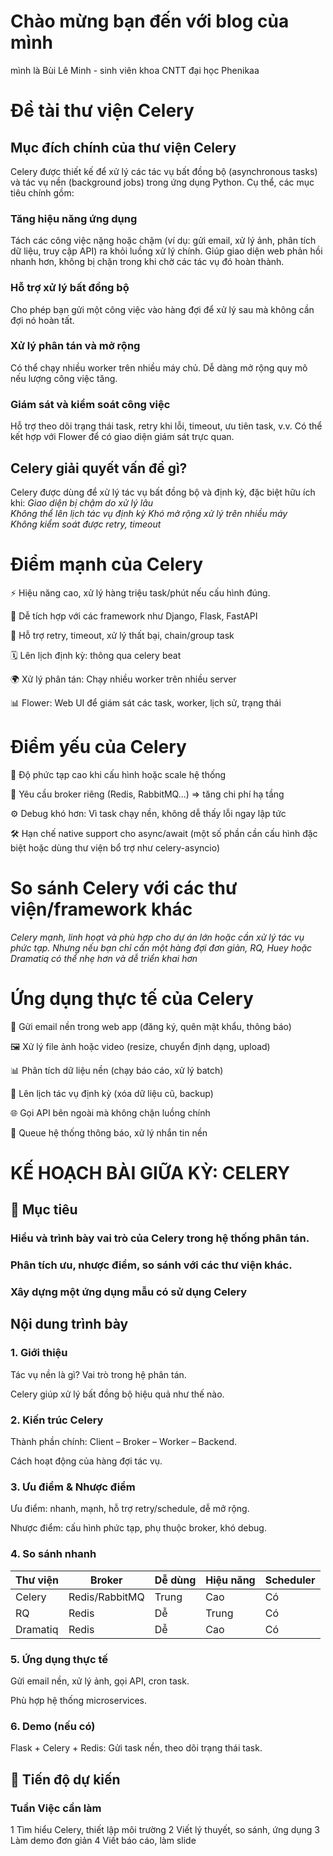 # Chào mừng bạn đến với blog của mình
mình là Bùi Lê Minh - sinh viên khoa CNTT đại học Phenikaa
# Đề tài thư viện Celery
## Mục đích chính của thư viện Celery
Celery được thiết kế để xử lý các tác vụ bất đồng bộ (asynchronous tasks) và tác vụ nền (background jobs) trong ứng dụng Python. Cụ thể, các mục tiêu chính gồm:
### Tăng hiệu năng ứng dụng
Tách các công việc nặng hoặc chậm (ví dụ: gửi email, xử lý ảnh, phân tích dữ liệu, truy cập API) ra khỏi luồng xử lý chính. Giúp giao diện web phản hồi nhanh hơn, không bị chặn trong khi chờ các tác vụ đó hoàn thành.
### Hỗ trợ xử lý bất đồng bộ
Cho phép bạn gửi một công việc vào hàng đợi để xử lý sau mà không cần đợi nó hoàn tất.
### Xử lý phân tán và mở rộng
Có thể chạy nhiều worker trên nhiều máy chủ. Dễ dàng mở rộng quy mô nếu lượng công việc tăng.
### Giám sát và kiểm soát công việc
Hỗ trợ theo dõi trạng thái task, retry khi lỗi, timeout, ưu tiên task, v.v. Có thể kết hợp với Flower để có giao diện giám sát trực quan.

## Celery giải quyết vấn đề gì?
Celery được dùng để xử lý tác vụ bất đồng bộ và định kỳ, đặc biệt hữu ích khi:
*Giao diện bị chậm do xử lý lâu* 	
*Không thể lên lịch tác vụ định kỳ*	
*Khó mở rộng xử lý trên nhiều máy*	
*Không kiểm soát được retry, timeout*

# Điểm mạnh của Celery
⚡ Hiệu năng cao, xử lý hàng triệu task/phút nếu cấu hình đúng.

🧩 Dễ tích hợp với các framework như Django, Flask, FastAPI

🔁 Hỗ trợ retry, timeout, xử lý thất bại, chain/group task

🗓️ Lên lịch định kỳ: thông qua celery beat

🌍 Xử lý phân tán: Chạy nhiều worker trên nhiều server

📊 Flower: Web UI để giám sát các task, worker, lịch sử, trạng thái

# Điểm yếu của Celery
🧠 Độ phức tạp cao khi cấu hình hoặc scale hệ thống

🧵 Yêu cầu broker riêng (Redis, RabbitMQ...) => tăng chi phí hạ tầng

⚙️ Debug khó hơn: Vì task chạy nền, không dễ thấy lỗi ngay lập tức

🛠️ Hạn chế native support cho async/await (một số phần cần cấu hình đặc biệt hoặc dùng thư viện bổ trợ như celery-asyncio)

# So sánh Celery với các thư viện/framework khác
*Celery mạnh, linh hoạt và phù hợp cho dự án lớn hoặc cần xử lý tác vụ phức tạp. Nhưng nếu bạn chỉ cần một hàng đợi đơn giản, RQ, Huey hoặc Dramatiq có thể nhẹ hơn và dễ triển khai hơn*

# Ứng dụng thực tế của Celery
📧 Gửi email nền trong web app (đăng ký, quên mật khẩu, thông báo)

🖼️ Xử lý file ảnh hoặc video (resize, chuyển định dạng, upload)

📊 Phân tích dữ liệu nền (chạy báo cáo, xử lý batch)

🔁 Lên lịch tác vụ định kỳ (xóa dữ liệu cũ, backup)

🌐 Gọi API bên ngoài mà không chặn luồng chính

💬 Queue hệ thống thông báo, xử lý nhắn tin nền

# KẾ HOẠCH BÀI GIỮA KỲ: CELERY
## 🎯 Mục tiêu
### Hiểu và trình bày vai trò của Celery trong hệ thống phân tán.

### Phân tích ưu, nhược điểm, so sánh với các thư viện khác.

### Xây dựng một ứng dụng mẫu có sử dụng Celery

## Nội dung trình bày
### 1. Giới thiệu
Tác vụ nền là gì? Vai trò trong hệ phân tán.

Celery giúp xử lý bất đồng bộ hiệu quả như thế nào.

### 2. Kiến trúc Celery
Thành phần chính: Client – Broker – Worker – Backend.

Cách hoạt động của hàng đợi tác vụ.

### 3. Ưu điểm & Nhược điểm
Ưu điểm: nhanh, mạnh, hỗ trợ retry/schedule, dễ mở rộng.

Nhược điểm: cấu hình phức tạp, phụ thuộc broker, khó debug.

### 4. So sánh nhanh
| Thư viện | Broker         | Dễ dùng | Hiệu năng | Scheduler |
| -------- | -------------- | ------- | --------- | --------- |
| Celery   | Redis/RabbitMQ | Trung   | Cao       | Có        |
| RQ       | Redis          | Dễ      | Trung     | Có        |
| Dramatiq | Redis          | Dễ      | Cao       | Có        |

### 5. Ứng dụng thực tế
Gửi email nền, xử lý ảnh, gọi API, cron task.

Phù hợp hệ thống microservices.

### 6. Demo (nếu có)
Flask + Celery + Redis: Gửi task nền, theo dõi trạng thái task.

## 📅 Tiến độ dự kiến
### Tuần Việc cần làm
1	Tìm hiểu Celery, thiết lập môi trường
2	Viết lý thuyết, so sánh, ứng dụng
3	Làm demo đơn giản
4	Viết báo cáo, làm slide